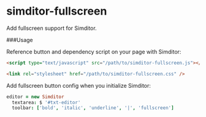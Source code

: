 simditor-fullscreen
=============

Add fullscreen support for Simditor.

###Usage

Reference button and dependency script on your page with Simditor:

```html
<script type="text/javascript" src="/path/to/simditor-fullscreen.js"></script>

<link rel="stylesheet" href="/path/to/simditor-fullscreen.css" />
```

Add fullscreen button config when you initialize Simditor:

```coffeescript
editor = new Simditor
  textarea: $ '#txt-editor'
  toolbar: ['bold', 'italic', 'underline', '|', 'fullscreen']
```
